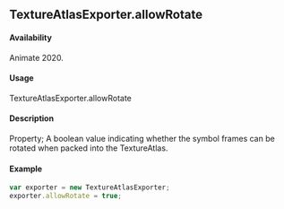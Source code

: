 ## TextureAtlasExporter.allowRotate

#### Availability

Animate 2020.

#### Usage

TextureAtlasExporter.allowRotate

#### Description

Property; A boolean value indicating whether the symbol frames can be rotated when packed into the TextureAtlas.

#### Example

``` javascript
var exporter = new TextureAtlasExporter;
exporter.allowRotate = true;
````
